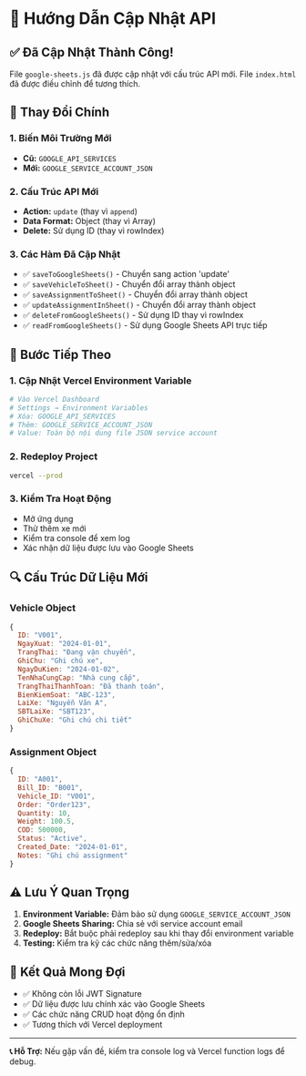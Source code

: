 # 🔄 Hướng Dẫn Cập Nhật API

## ✅ Đã Cập Nhật Thành Công!

File `google-sheets.js` đã được cập nhật với cấu trúc API mới. File `index.html` đã được điều chỉnh để tương thích.

## 🔧 Thay Đổi Chính

### 1. **Biến Môi Trường Mới**
- **Cũ:** `GOOGLE_API_SERVICES`
- **Mới:** `GOOGLE_SERVICE_ACCOUNT_JSON`

### 2. **Cấu Trúc API Mới**
- **Action:** `update` (thay vì `append`)
- **Data Format:** Object (thay vì Array)
- **Delete:** Sử dụng ID (thay vì rowIndex)

### 3. **Các Hàm Đã Cập Nhật**
- ✅ `saveToGoogleSheets()` - Chuyển sang action 'update'
- ✅ `saveVehicleToSheet()` - Chuyển đổi array thành object
- ✅ `saveAssignmentToSheet()` - Chuyển đổi array thành object
- ✅ `updateAssignmentInSheet()` - Chuyển đổi array thành object
- ✅ `deleteFromGoogleSheets()` - Sử dụng ID thay vì rowIndex
- ✅ `readFromGoogleSheets()` - Sử dụng Google Sheets API trực tiếp

## 🚀 Bước Tiếp Theo

### 1. **Cập Nhật Vercel Environment Variable**
```bash
# Vào Vercel Dashboard
# Settings → Environment Variables
# Xóa: GOOGLE_API_SERVICES
# Thêm: GOOGLE_SERVICE_ACCOUNT_JSON
# Value: Toàn bộ nội dung file JSON service account
```

### 2. **Redeploy Project**
```bash
vercel --prod
```

### 3. **Kiểm Tra Hoạt Động**
- Mở ứng dụng
- Thử thêm xe mới
- Kiểm tra console để xem log
- Xác nhận dữ liệu được lưu vào Google Sheets

## 🔍 Cấu Trúc Dữ Liệu Mới

### Vehicle Object
```javascript
{
  ID: "V001",
  NgayXuat: "2024-01-01",
  TrangThai: "Đang vận chuyển",
  GhiChu: "Ghi chú xe",
  NgayDuKien: "2024-01-02",
  TenNhaCungCap: "Nhà cung cấp",
  TrangThaiThanhToan: "Đã thanh toán",
  BienKiemSoat: "ABC-123",
  LaiXe: "Nguyễn Văn A",
  SBTLaiXe: "SBT123",
  GhiChuXe: "Ghi chú chi tiết"
}
```

### Assignment Object
```javascript
{
  ID: "A001",
  Bill_ID: "B001",
  Vehicle_ID: "V001",
  Order: "Order123",
  Quantity: 10,
  Weight: 100.5,
  COD: 500000,
  Status: "Active",
  Created_Date: "2024-01-01",
  Notes: "Ghi chú assignment"
}
```

## ⚠️ Lưu Ý Quan Trọng

1. **Environment Variable:** Đảm bảo sử dụng `GOOGLE_SERVICE_ACCOUNT_JSON`
2. **Google Sheets Sharing:** Chia sẻ với service account email
3. **Redeploy:** Bắt buộc phải redeploy sau khi thay đổi environment variable
4. **Testing:** Kiểm tra kỹ các chức năng thêm/sửa/xóa

## 🎯 Kết Quả Mong Đợi

- ✅ Không còn lỗi JWT Signature
- ✅ Dữ liệu được lưu chính xác vào Google Sheets
- ✅ Các chức năng CRUD hoạt động ổn định
- ✅ Tương thích với Vercel deployment

---

**📞 Hỗ Trợ:** Nếu gặp vấn đề, kiểm tra console log và Vercel function logs để debug.
